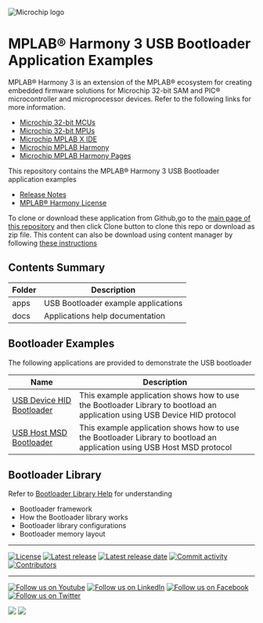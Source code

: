 ![Microchip logo](https://raw.githubusercontent.com/wiki/Microchip-MPLAB-Harmony/Microchip-MPLAB-Harmony.github.io/images/microchip_logo.png)

# MPLAB® Harmony 3 USB Bootloader Application Examples

MPLAB® Harmony 3 is an extension of the MPLAB® ecosystem for creating
embedded firmware solutions for Microchip 32-bit SAM and PIC® microcontroller
and microprocessor devices. Refer to the following links for more information.

- [Microchip 32-bit MCUs](https://www.microchip.com/design-centers/32-bit)
- [Microchip 32-bit MPUs](https://www.microchip.com/design-centers/32-bit-mpus)
- [Microchip MPLAB X IDE](https://www.microchip.com/mplab/mplab-x-ide)
- [Microchip MPLAB Harmony](https://www.microchip.com/mplab/mplab-harmony)
- [Microchip MPLAB Harmony Pages](https://microchip-mplab-harmony.github.io/)

This repository contains the MPLAB® Harmony 3 USB Bootloader application examples

- [Release Notes](release_notes.md)
- [MPLAB® Harmony License](mplab_harmony_license.md)

To clone or download these application from Github,go to the [main page of this repository](https://github.com/Microchip-MPLAB-Harmony/bootloader_apps_usb) and then click Clone button to clone this repo or download as zip file. This content can also be download using content manager by following [these instructions](https://github.com/Microchip-MPLAB-Harmony/contentmanager/wiki)

## Contents Summary

| Folder     | Description                             |
| ---        | ---                                     |
| apps       | USB Bootloader example applications    |
| docs       | Applications help documentation         |


## Bootloader Examples

The following applications are provided to demonstrate the USB bootloader

| Name                                                                  | Description                                                       |
| ---------                                                             | -----------                                                       |
| [USB Device HID Bootloader](apps/usb_device_hid_bootloader/readme.md) | This example application shows how to use the Bootloader Library to bootload an application using USB Device HID protocol |
| [USB Host MSD Bootloader](apps/usb_host_msd_bootloader/readme.md)     | This example application shows how to use the Bootloader Library to bootload an application using USB Host MSD protocol   |


## Bootloader Library

Refer to [Bootloader Library Help](https://microchip-mplab-harmony.github.io/bootloader) for understanding
- Bootloader framework
- How the Bootloader library works
- Bootloader library configurations
- Bootloader memory layout

____

[![License](https://img.shields.io/badge/license-Harmony%20license-orange.svg)](https://github.com/Microchip-MPLAB-Harmony/bootloader_apps_usb/blob/master/mplab_harmony_license.md)
[![Latest release](https://img.shields.io/github/release/Microchip-MPLAB-Harmony/bootloader_apps_usb.svg)](https://github.com/Microchip-MPLAB-Harmony/bootloader_apps_usb/releases/latest)
[![Latest release date](https://img.shields.io/github/release-date/Microchip-MPLAB-Harmony/bootloader_apps_usb.svg)](https://github.com/Microchip-MPLAB-Harmony/bootloader_apps_usb/releases/latest)
[![Commit activity](https://img.shields.io/github/commit-activity/y/Microchip-MPLAB-Harmony/bootloader_apps_usb.svg)](https://github.com/Microchip-MPLAB-Harmony/bootloader_apps_usb/graphs/commit-activity)
[![Contributors](https://img.shields.io/github/contributors-anon/Microchip-MPLAB-Harmony/bootloader_apps_usb.svg)]()

____

[![Follow us on Youtube](https://img.shields.io/badge/Youtube-Follow%20us%20on%20Youtube-red.svg)](https://www.youtube.com/user/MicrochipTechnology)
[![Follow us on LinkedIn](https://img.shields.io/badge/LinkedIn-Follow%20us%20on%20LinkedIn-blue.svg)](https://www.linkedin.com/company/microchip-technology)
[![Follow us on Facebook](https://img.shields.io/badge/Facebook-Follow%20us%20on%20Facebook-blue.svg)](https://www.facebook.com/microchiptechnology/)
[![Follow us on Twitter](https://img.shields.io/twitter/follow/MicrochipTech.svg?style=social)](https://twitter.com/MicrochipTech)

[![](https://img.shields.io/github/stars/Microchip-MPLAB-Harmony/bootloader_apps_usb.svg?style=social)]()
[![](https://img.shields.io/github/watchers/Microchip-MPLAB-Harmony/bootloader_apps_usb.svg?style=social)]()


